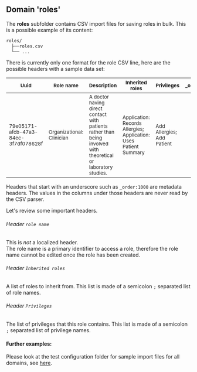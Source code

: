 ## Domain 'roles'
The **roles** subfolder contains CSV import files for saving roles in bulk. This is a possible example of its content:
```bash
roles/
  ├──roles.csv
  └── ...
```
There is currently only one format for the role CSV line, here are the possible headers with a sample data set:

|<sub>Uuid</sub> |<sub>Role name</sub> |<sub>Description</sub> | <sub>Inherited roles</sub> | <sub>Privileges</sub> | <sub>_order:1000</sub> |
| - | - | - | - | - | - |
|<sub>79e05171-afcb-47a3-84ec-3f7df078628f</sub>|<sub>Organizational: Clinician</sub>| <sub>A doctor having direct contact with patients rather than being involved with theoretical or laboratory studies.</sub> | <sub>Application: Records Allergies; Application: Uses Patient Summary</sub> | <sub>Add Allergies; Add Patient</sub> |

Headers that start with an underscore such as `_order:1000` are metadata headers. The values in the columns under those headers are never read by the CSV parser.


Let's review some important headers.

###### Header `role name`
This is _not_ a localized header.
<br/>The role name is a primary identifier to access a role, therefore the role name cannot be edited once the role has been created.

###### Header `Inherited roles`
A list of roles to inherit from. This list is made of a semicolon `;` separated list of role names.

###### Header `Privileges`
The list of privileges that this role contains. This list is made of a semicolon `;` separated list of privilege names.


#### Further examples:
Please look at the test configuration folder for sample import files for all domains, see [here](../api/src/test/resources/testAppDataDir/configuration).